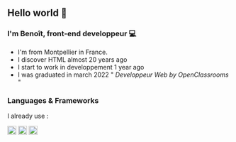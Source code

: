 ## Hello world 👋


### I'm Benoît, front-end developpeur 💻
* I'm from Montpellier in France.
* I discover HTML almost 20 years ago
* I start to work in developpement 1 year ago
* I was graduated in march 2022 " *Developpeur Web by OpenClassrooms* "

### Languages & Frameworks
I already use : 

  <img src="https://raw.githubusercontent.com/gilbarbara/logos/e0babf54f7ac9127942111bf177f549b709a60be/logos/html-5.svg" width="20">
  <img src="https://raw.githubusercontent.com/gilbarbara/logos/101422a2467fd45d5ba0f1da6f199c84236d0ec3/logos/css-3.svg" width="20">
  <img src="https://raw.githubusercontent.com/gilbarbara/logos/101422a2467fd45d5ba0f1da6f199c84236d0ec3/logos/javascript.svg" width="20">
